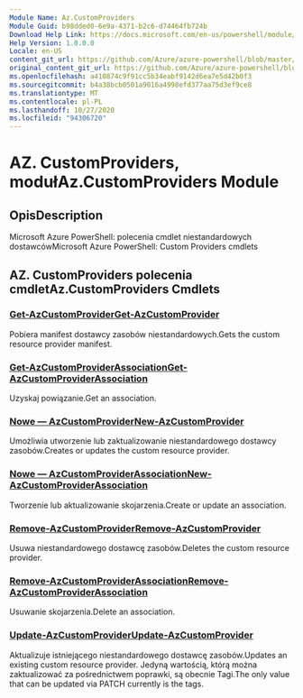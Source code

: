 ```yaml
---
Module Name: Az.CustomProviders
Module Guid: b98dded0-6e9a-4371-b2c6-d74464fb724b
Download Help Link: https://docs.microsoft.com/en-us/powershell/module/az.customproviders
Help Version: 1.0.0.0
Locale: en-US
content_git_url: https://github.com/Azure/azure-powershell/blob/master/src/CustomProviders/help/Az.CustomProviders.md
original_content_git_url: https://github.com/Azure/azure-powershell/blob/master/src/CustomProviders/help/Az.CustomProviders.md
ms.openlocfilehash: a410874c9f91cc5b34eabf9142d6ea7e5d42b0f3
ms.sourcegitcommit: b4a38bcb0501a9016a4998efd377aa75d3ef9ce8
ms.translationtype: MT
ms.contentlocale: pl-PL
ms.lasthandoff: 10/27/2020
ms.locfileid: "94306720"
---
```

# <span data-ttu-id="6e214-101">AZ. CustomProviders, moduł</span><span class="sxs-lookup"><span data-stu-id="6e214-101">Az.CustomProviders Module</span></span>
## <span data-ttu-id="6e214-102">Opis</span><span class="sxs-lookup"><span data-stu-id="6e214-102">Description</span></span>
<span data-ttu-id="6e214-103">Microsoft Azure PowerShell: polecenia cmdlet niestandardowych dostawców</span><span class="sxs-lookup"><span data-stu-id="6e214-103">Microsoft Azure PowerShell: Custom Providers cmdlets</span></span>

## <span data-ttu-id="6e214-104">AZ. CustomProviders polecenia cmdlet</span><span class="sxs-lookup"><span data-stu-id="6e214-104">Az.CustomProviders Cmdlets</span></span>
### [<span data-ttu-id="6e214-105">Get-AzCustomProvider</span><span class="sxs-lookup"><span data-stu-id="6e214-105">Get-AzCustomProvider</span></span>](Get-AzCustomProvider.md)
<span data-ttu-id="6e214-106">Pobiera manifest dostawcy zasobów niestandardowych.</span><span class="sxs-lookup"><span data-stu-id="6e214-106">Gets the custom resource provider manifest.</span></span>

### [<span data-ttu-id="6e214-107">Get-AzCustomProviderAssociation</span><span class="sxs-lookup"><span data-stu-id="6e214-107">Get-AzCustomProviderAssociation</span></span>](Get-AzCustomProviderAssociation.md)
<span data-ttu-id="6e214-108">Uzyskaj powiązanie.</span><span class="sxs-lookup"><span data-stu-id="6e214-108">Get an association.</span></span>

### [<span data-ttu-id="6e214-109">Nowe — AzCustomProvider</span><span class="sxs-lookup"><span data-stu-id="6e214-109">New-AzCustomProvider</span></span>](New-AzCustomProvider.md)
<span data-ttu-id="6e214-110">Umożliwia utworzenie lub zaktualizowanie niestandardowego dostawcy zasobów.</span><span class="sxs-lookup"><span data-stu-id="6e214-110">Creates or updates the custom resource provider.</span></span>

### [<span data-ttu-id="6e214-111">Nowe — AzCustomProviderAssociation</span><span class="sxs-lookup"><span data-stu-id="6e214-111">New-AzCustomProviderAssociation</span></span>](New-AzCustomProviderAssociation.md)
<span data-ttu-id="6e214-112">Tworzenie lub aktualizowanie skojarzenia.</span><span class="sxs-lookup"><span data-stu-id="6e214-112">Create or update an association.</span></span>

### [<span data-ttu-id="6e214-113">Remove-AzCustomProvider</span><span class="sxs-lookup"><span data-stu-id="6e214-113">Remove-AzCustomProvider</span></span>](Remove-AzCustomProvider.md)
<span data-ttu-id="6e214-114">Usuwa niestandardowego dostawcę zasobów.</span><span class="sxs-lookup"><span data-stu-id="6e214-114">Deletes the custom resource provider.</span></span>

### [<span data-ttu-id="6e214-115">Remove-AzCustomProviderAssociation</span><span class="sxs-lookup"><span data-stu-id="6e214-115">Remove-AzCustomProviderAssociation</span></span>](Remove-AzCustomProviderAssociation.md)
<span data-ttu-id="6e214-116">Usuwanie skojarzenia.</span><span class="sxs-lookup"><span data-stu-id="6e214-116">Delete an association.</span></span>

### [<span data-ttu-id="6e214-117">Update-AzCustomProvider</span><span class="sxs-lookup"><span data-stu-id="6e214-117">Update-AzCustomProvider</span></span>](Update-AzCustomProvider.md)
<span data-ttu-id="6e214-118">Aktualizuje istniejącego niestandardowego dostawcę zasobów.</span><span class="sxs-lookup"><span data-stu-id="6e214-118">Updates an existing custom resource provider.</span></span>
<span data-ttu-id="6e214-119">Jedyną wartością, którą można zaktualizować za pośrednictwem poprawki, są obecnie Tagi.</span><span class="sxs-lookup"><span data-stu-id="6e214-119">The only value that can be updated via PATCH currently is the tags.</span></span>

